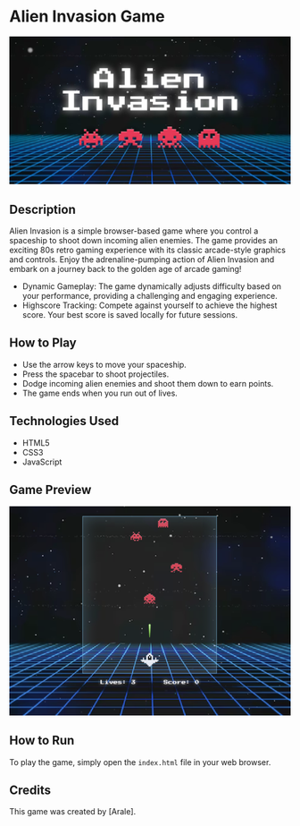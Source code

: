 # Alien Invasion Game

![Alien Invasion](images/preview.jpg)

## Description

Alien Invasion is a simple browser-based game where you control a spaceship to shoot down incoming alien enemies. The game provides an exciting 80s retro gaming experience with its classic arcade-style graphics and controls.
Enjoy the adrenaline-pumping action of Alien Invasion and embark on a journey back to the golden age of arcade gaming!

- Dynamic Gameplay: The game dynamically adjusts difficulty based on your performance, providing a challenging and engaging experience.
- Highscore Tracking: Compete against yourself to achieve the highest score. Your best score is saved locally for future sessions.

## How to Play

- Use the arrow keys to move your spaceship.
- Press the spacebar to shoot projectiles.
- Dodge incoming alien enemies and shoot them down to earn points.
- The game ends when you run out of lives.

## Technologies Used

- HTML5
- CSS3
- JavaScript

## Game Preview

![Game Preview](images/game-screen-preview.png)

## How to Run

To play the game, simply open the `index.html` file in your web browser.

## Credits

This game was created by [Arale].
